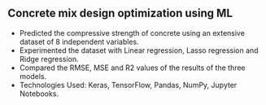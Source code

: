 ## Concrete mix design optimization using ML
- Predicted the compressive strength of concrete using an extensive dataset of 8 independent variables.
- Experimented the dataset with Linear regression, Lasso regression and Ridge regression.
- Compared the RMSE, MSE and R2 values of the results of the three models.
- Technologies Used: Keras, TensorFlow, Pandas, NumPy, Jupyter Notebooks.
